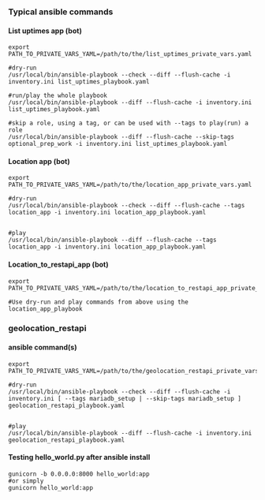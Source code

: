 ### Typical ansible commands

#### List uptimes app (bot)

```
export PATH_TO_PRIVATE_VARS_YAML=/path/to/the/list_uptimes_private_vars.yaml

#dry-run
/usr/local/bin/ansible-playbook --check --diff --flush-cache -i inventory.ini list_uptimes_playbook.yaml

#run/play the whole playbook
/usr/local/bin/ansible-playbook --diff --flush-cache -i inventory.ini list_uptimes_playbook.yaml

#skip a role, using a tag, or can be used with --tags to play(run) a role
/usr/local/bin/ansible-playbook --diff --flush-cache --skip-tags optional_prep_work -i inventory.ini list_uptimes_playbook.yaml
```

#### Location app (bot)

```
export PATH_TO_PRIVATE_VARS_YAML=/path/to/the/location_app_private_vars.yaml

#dry-run
/usr/local/bin/ansible-playbook --check --diff --flush-cache --tags location_app -i inventory.ini location_app_playbook.yaml


#play
/usr/local/bin/ansible-playbook --diff --flush-cache --tags location_app -i inventory.ini location_app_playbook.yaml
```

#### Location_to_restapi_app (bot)

```
export PATH_TO_PRIVATE_VARS_YAML=/path/to/the/location_to_restapi_app_private_vars.yaml

#Use dry-run and play commands from above using the location_app_playbook

```

### geolocation_restapi
#### ansible command(s)

```
export PATH_TO_PRIVATE_VARS_YAML=/path/to/the/geolocation_restapi_private_vars.yaml

#dry-run
/usr/local/bin/ansible-playbook --check --diff --flush-cache -i inventory.ini [ --tags mariadb_setup | --skip-tags mariadb_setup ] geolocation_restapi_playbook.yaml


#play
/usr/local/bin/ansible-playbook --diff --flush-cache -i inventory.ini geolocation_restapi_playbook.yaml

```

#### Testing hello_world.py after ansible install
```
gunicorn -b 0.0.0.0:8000 hello_world:app
#or simply
gunicorn hello_world:app
```


<!---
# vim: ai et ts=4 sw=4 sts=4 nu
-->
